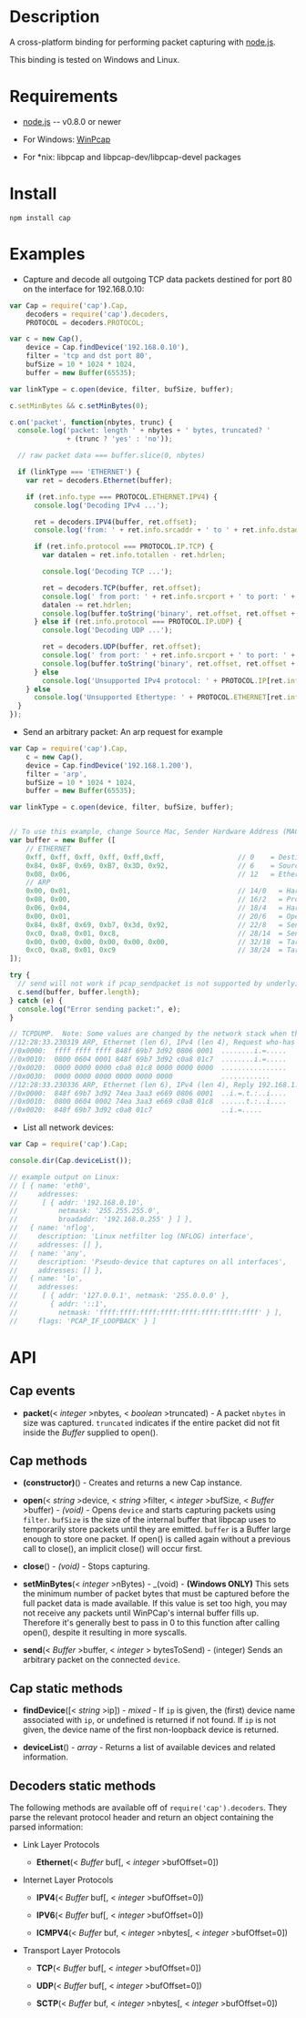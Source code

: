 
Description
===========

A cross-platform binding for performing packet capturing with [node.js](http://nodejs.org/).

This binding is tested on Windows and Linux.


Requirements
============

* [node.js](http://nodejs.org/) -- v0.8.0 or newer

* For Windows: [WinPcap](http://www.winpcap.org/install/default.htm)

* For *nix: libpcap and libpcap-dev/libpcap-devel packages


Install
============

    npm install cap


Examples
========

* Capture and decode all outgoing TCP data packets destined for port 80 on the interface for 192.168.0.10:

```javascript
var Cap = require('cap').Cap,
    decoders = require('cap').decoders,
    PROTOCOL = decoders.PROTOCOL;

var c = new Cap(),
    device = Cap.findDevice('192.168.0.10'),
    filter = 'tcp and dst port 80',
    bufSize = 10 * 1024 * 1024,
    buffer = new Buffer(65535);

var linkType = c.open(device, filter, bufSize, buffer);

c.setMinBytes && c.setMinBytes(0);

c.on('packet', function(nbytes, trunc) {
  console.log('packet: length ' + nbytes + ' bytes, truncated? '
              + (trunc ? 'yes' : 'no'));

  // raw packet data === buffer.slice(0, nbytes)

  if (linkType === 'ETHERNET') {
    var ret = decoders.Ethernet(buffer);

    if (ret.info.type === PROTOCOL.ETHERNET.IPV4) {
      console.log('Decoding IPv4 ...');

      ret = decoders.IPV4(buffer, ret.offset);
      console.log('from: ' + ret.info.srcaddr + ' to ' + ret.info.dstaddr);

      if (ret.info.protocol === PROTOCOL.IP.TCP) {
        var datalen = ret.info.totallen - ret.hdrlen;

        console.log('Decoding TCP ...');

        ret = decoders.TCP(buffer, ret.offset);
        console.log(' from port: ' + ret.info.srcport + ' to port: ' + ret.info.dstport);
        datalen -= ret.hdrlen;
        console.log(buffer.toString('binary', ret.offset, ret.offset + datalen));
      } else if (ret.info.protocol === PROTOCOL.IP.UDP) {
        console.log('Decoding UDP ...');

        ret = decoders.UDP(buffer, ret.offset);
        console.log(' from port: ' + ret.info.srcport + ' to port: ' + ret.info.dstport);
        console.log(buffer.toString('binary', ret.offset, ret.offset + ret.info.length));
      } else
        console.log('Unsupported IPv4 protocol: ' + PROTOCOL.IP[ret.info.protocol]);
    } else
      console.log('Unsupported Ethertype: ' + PROTOCOL.ETHERNET[ret.info.type]);
  }
});
```

* Send an arbitrary packet: An arp request for example

```javascript
var Cap = require('cap').Cap,
    c = new Cap(),
    device = Cap.findDevice('192.168.1.200'),
    filter = 'arp',
    bufSize = 10 * 1024 * 1024,
    buffer = new Buffer(65535);

var linkType = c.open(device, filter, bufSize, buffer);


// To use this example, change Source Mac, Sender Hardware Address (MAC) and Target Protocol address
var buffer = new Buffer ([
    // ETHERNET
    0xff, 0xff, 0xff, 0xff, 0xff,0xff,                  // 0    = Destination MAC
    0x84, 0x8F, 0x69, 0xB7, 0x3D, 0x92,                 // 6    = Source MAC
    0x08, 0x06,                                         // 12   = EtherType = ARP
    // ARP
    0x00, 0x01,                                         // 14/0   = Hardware Type = Ethernet (or wifi)
    0x08, 0x00,                                         // 16/2   = Protocol type = ipv4 (request ipv4 route info)
    0x06, 0x04,                                         // 18/4   = Hardware Addr Len (Ether/MAC = 6), Protocol Addr Len (ipv4 = 4)
    0x00, 0x01,                                         // 20/6   = Operation (ARP, who-has)
    0x84, 0x8f, 0x69, 0xb7, 0x3d, 0x92,                 // 22/8   = Sender Hardware Addr (MAC)
    0xc0, 0xa8, 0x01, 0xc8,                             // 28/14  = Sender Protocol address (ipv4)
    0x00, 0x00, 0x00, 0x00, 0x00, 0x00,                 // 32/18  = Target Hardware Address (Blank/nulls for who-has)
    0xc0, 0xa8, 0x01, 0xc9                              // 38/24  = Target Protocol address (ipv4)
]);

try {
  // send will not work if pcap_sendpacket is not supported by underlying `device`
  c.send(buffer, buffer.length);
} catch (e) {
  console.log("Error sending packet:", e);
}

// TCPDUMP.  Note: Some values are changed by the network stack when the broadcast arp message is received.
//12:28:33.230319 ARP, Ethernet (len 6), IPv4 (len 4), Request who-has 192.168.1.200 tell 192.168.1.199, length 46
//0x0000:  ffff ffff ffff 848f 69b7 3d92 0806 0001  ........i.=.....
//0x0010:  0800 0604 0001 848f 69b7 3d92 c0a8 01c7  ........i.=.....
//0x0020:  0000 0000 0000 c0a8 01c8 0000 0000 0000  ................
//0x0030:  0000 0000 0000 0000 0000 0000            ............
//12:28:33.230336 ARP, Ethernet (len 6), IPv4 (len 4), Reply 192.168.1.200 is-at 74:ea:3a:a3:e6:69, length 28
//0x0000:  848f 69b7 3d92 74ea 3aa3 e669 0806 0001  ..i.=.t.:..i....
//0x0010:  0800 0604 0002 74ea 3aa3 e669 c0a8 01c8  ......t.:..i....
//0x0020:  848f 69b7 3d92 c0a8 01c7                 ..i.=.....

```

* List all network devices:

```javascript
var Cap = require('cap').Cap;

console.dir(Cap.deviceList());

// example output on Linux:
// [ { name: 'eth0',
//     addresses:
//      [ { addr: '192.168.0.10',
//          netmask: '255.255.255.0',
//          broadaddr: '192.168.0.255' } ] },
//   { name: 'nflog',
//     description: 'Linux netfilter log (NFLOG) interface',
//     addresses: [] },
//   { name: 'any',
//     description: 'Pseudo-device that captures on all interfaces',
//     addresses: [] },
//   { name: 'lo',
//     addresses:
//      [ { addr: '127.0.0.1', netmask: '255.0.0.0' },
//        { addr: '::1',
//          netmask: 'ffff:ffff:ffff:ffff:ffff:ffff:ffff:ffff' } ],
//     flags: 'PCAP_IF_LOOPBACK' } ]
```


API
===

Cap events
----------

* **packet**(< _integer_ >nbytes, < _boolean_ >truncated) - A packet `nbytes` in size was captured. `truncated` indicates if the entire packet did not fit inside the _Buffer_ supplied to open().


Cap methods
-----------

* **(constructor)**() - Creates and returns a new Cap instance.

* **open**(< _string_ >device, < _string_ >filter, < _integer_ >bufSize, < _Buffer_ >buffer) - _(void)_ - Opens `device` and starts capturing packets using `filter`. `bufSize` is the size of the internal buffer that libpcap uses to temporarily store packets until they are emitted. `buffer` is a Buffer large enough to store one packet. If open() is called again without a previous call to close(), an implicit close() will occur first.

* **close**() - _(void)_ - Stops capturing.

* **setMinBytes**(< _integer_ >nBytes) - _(void) - **(Windows ONLY)** This sets the minimum number of packet bytes that must be captured before the full packet data is made available. If this value is set too high, you may not receive any packets until WinPCap's internal buffer fills up. Therefore it's generally best to pass in 0 to this function after calling open(), despite it resulting in more syscalls.

* **send**(< _Buffer_ >buffer, < _integer_ > bytesToSend) - (integer) Sends an arbitrary packet on the connected `device`.

Cap static methods
------------------

* **findDevice**([< _string_ >ip]) - _mixed_ - If `ip` is given, the (first) device name associated with `ip`, or undefined is returned if not found. If `ip` is not given, the device name of the first non-loopback device is returned.

* **deviceList**() - _array_ - Returns a list of available devices and related information.


Decoders static methods
-----------------------

The following methods are available off of `require('cap').decoders`. They parse the relevant protocol header and return an object containing the parsed information:

* Link Layer Protocols

    * **Ethernet**(< _Buffer_ buf[, < _integer_ >bufOffset=0])

* Internet Layer Protocols

    * **IPV4**(< _Buffer_ buf[, < _integer_ >bufOffset=0])

    * **IPV6**(< _Buffer_ buf[, < _integer_ >bufOffset=0])

    * **ICMPV4**(< _Buffer_ buf, < _integer_ >nbytes[, < _integer_ >bufOffset=0])

* Transport Layer Protocols

    * **TCP**(< _Buffer_ buf[, < _integer_ >bufOffset=0])

    * **UDP**(< _Buffer_ buf[, < _integer_ >bufOffset=0])

    * **SCTP**(< _Buffer_ buf, < _integer_ >nbytes[, < _integer_ >bufOffset=0])
